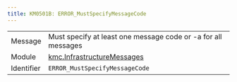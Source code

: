 ```yaml
---
title: KM0501B: ERROR_MustSpecifyMessageCode
---
```


|            |           |
|------------|---------- |
| Message    | Must specify at least one message code or \-a for all messages |
| Module     | [kmc.InfrastructureMessages](kmc.infrastructuremessages) |
| Identifier | `ERROR_MustSpecifyMessageCode` |


